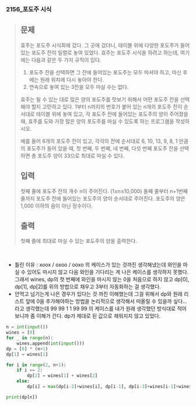 ### 2156_포도주 시식

> ## 문제
>
> 효주는 포도주 시식회에 갔다. 그 곳에 갔더니, 테이블 위에 다양한 포도주가 들어있는 포도주 잔이 일렬로 놓여 있었다. 효주는 포도주 시식을 하려고 하는데, 여기에는 다음과 같은 두 가지 규칙이 있다.
>
> 1. 포도주 잔을 선택하면 그 잔에 들어있는 포도주는 모두 마셔야 하고, 마신 후에는 원래 위치에 다시 놓아야 한다.
> 2. 연속으로 놓여 있는 3잔을 모두 마실 수는 없다.
>
> 효주는 될 수 있는 대로 많은 양의 포도주를 맛보기 위해서 어떤 포도주 잔을 선택해야 할지 고민하고 있다. 1부터 n까지의 번호가 붙어 있는 n개의 포도주 잔이 순서대로 테이블 위에 놓여 있고, 각 포도주 잔에 들어있는 포도주의 양이 주어졌을 때, 효주를 도와 가장 많은 양의 포도주를 마실 수 있도록 하는 프로그램을 작성하시오. 
>
> 예를 들어 6개의 포도주 잔이 있고, 각각의 잔에 순서대로 6, 10, 13, 9, 8, 1 만큼의 포도주가 들어 있을 때, 첫 번째, 두 번째, 네 번째, 다섯 번째 포도주 잔을 선택하면 총 포도주 양이 33으로 최대로 마실 수 있다.
>
> ## 입력
>
> 첫째 줄에 포도주 잔의 개수 n이 주어진다. (1≤n≤10,000) 둘째 줄부터 n+1번째 줄까지 포도주 잔에 들어있는 포도주의 양이 순서대로 주어진다. 포도주의 양은 1,000 이하의 음이 아닌 정수이다.
>
> ## 출력
>
> 첫째 줄에 최대로 마실 수 있는 포도주의 양을 출력한다.

<br>

- 틀린 이유 : xoox / oxoo / ooxo 의 케이스가 있는 것까진 생각해냈는데 와인을 마실 수 있어도 마시지 않고 다음 와인을 기다리는 게 나은 케이스를 생각하지 못했다. 그래서 wines, dp의 첫 번째에 와인을 마시지 않는 0을 처음으로 하지 않고 dp[0], dp[1], dp[2]를 위의 방법으로 채우고 3부터 자동화하는 걸 생각했다. 
- 안먹고 넘기는게 나은 경우가 있다는 것 까진 이해했는데 그걸 위해서 dp와 원래 리스트 앞에 0을 추가해야하는 방법을 논리적으로 생각해서 떠올릴 수 있을까 싶다...라고 생각했는데 99 99 1 1 99 99 의 케이스를 내가 원래 생각했던 방식대로 적어보니까 좀 이해가 간다. dp가 제대로 된 값으로 채워지지 않고 있었다. 

```python
n = int(input())
wines = [0]
for _ in range(n):
    wines.append(int(input()))
dp = [0] * (n+1)
dp[1] = wines[1]

for i in range(2, n+1):
    if i == 2:
        dp[2] = wines[1] + wines[2]
    else:
        dp[i] = max(dp[i-2]+wines[i], dp[i-1], dp[i-3]+wines[i-1]+wines[i])

print(dp[n])

```

